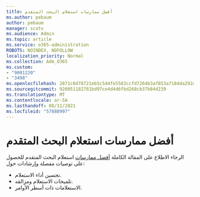 ```yaml
---
title: أفضل ممارسات استعلام البحث المتقدم
ms.author: pebaum
author: pebaum
manager: scotv
ms.audience: Admin
ms.topic: article
ms.service: o365-administration
ROBOTS: NOINDEX, NOFOLLOW
localization_priority: Normal
ms.collection: Adm_O365
ms.custom:
- "9001220"
- "3498"
ms.openlocfilehash: 2871c0d78721eb5c544fe5583ccfd7264b3af853a7184da292dff47289700d8e
ms.sourcegitcommit: 920051182781bd97ce4d4d6fbd268cb37b84d239
ms.translationtype: MT
ms.contentlocale: ar-SA
ms.lasthandoff: 08/11/2021
ms.locfileid: "57888997"
---
```

# <a name="advanced-hunting-query-best-practices"></a>أفضل ممارسات استعلام البحث المتقدم

الرجاء الاطلاع على المقالة الكاملة [أفضل ممارسات](https://docs.microsoft.com/windows/security/threat-protection/microsoft-defender-atp/advanced-hunting-best-practices#optimize-query-performance) استعلام البحث المتقدم للحصول على توصيات مفصلة وإرشادات حول:
- تحسين أداء الاستعلام.
- تلميحات الاستعلام ومزالقه.
- الاستعلامات ذات أسطر الأوامر.


